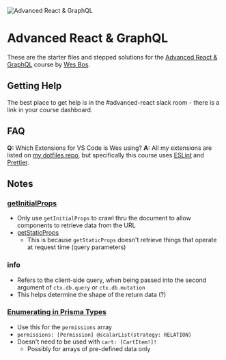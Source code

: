 ![Advanced React & GraphQL](https://advancedreact.com/images/ARG/arg-facebook-share.png)

# Advanced React & GraphQL

These are the starter files and stepped solutions for the [Advanced React & GraphQL](https://AdvancedReact.com) course by [Wes Bos](https://WesBos.com/).

## Getting Help

The best place to get help is in the #advanced-react slack room - there is a link in your course dashboard.

## FAQ

**Q:** Which Extensions for VS Code is Wes using?
**A:** All my extensions are listed on [my dotfiles repo](https://github.com/wesbos/dotfiles), but specifically this course uses [ESLint](https://github.com/Microsoft/vscode-eslint) and [Prettier](https://github.com/prettier/prettier-vscode).

## Notes

### [getInitialProps](https://nextjs.org/docs/api-reference/data-fetching/getInitialProps)
  - Only use `getInitialProps` to crawl thru the document to allow components to retrieve data from the URL
  - [getStaticProps](https://nextjs.org/docs/basic-features/data-fetching#only-runs-at-build-time)
    - This is because `getStaticProps` doesn't retrieve things that operate at request time (query parameters)

### info
  - Refers to the client-side query, when being passed into the second argument of `ctx.db.query` or `ctx.db.mutation`
  - This helps determine the shape of the return data (?)

### [Enumerating in Prisma Types](https://stackoverflow.com/questions/60097942/prisma-deploy-relations-are-expected-for-enums-expecting-an-interface-directiv)
  - Use this for the `permissions` array
  - `permissions: [Permission] @scalarList(strategy: RELATION)`
  - Doesn't need to be used with `cart: [CartItem!]!`
    - Possibly for arrays of pre-defined data only